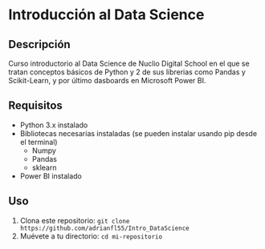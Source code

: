 # Introducción al Data Science

## Descripción
Curso introductorio al Data Science de Nuclio Digital School en el que se tratan conceptos básicos de Python y 2 de sus librerias como Pandas y Scikit-Learn, y por último dasboards en Microsoft Power BI.

## Requisitos 
* Python 3.x instalado
* Bibliotecas necesarias instaladas (se pueden instalar usando pip desde el terminal)
  * Numpy
  * Pandas
  * sklearn
* Power BI instalado

## Uso
1. Clona este repositorio:
   ```git clone https://github.com/adrianfl55/Intro_DataScience```
2. Muévete a tu directorio:
   ```cd mi-repositorio```



